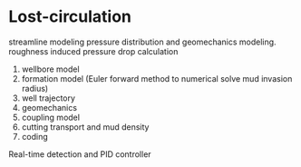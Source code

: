 # Lost-circulation
streamline modeling
pressure distribution and geomechanics modeling.
roughness induced pressure drop calculation


1. wellbore model
2. formation model   (Euler forward method to numerical solve mud invasion radius)
3. well trajectory
4. geomechanics
5. coupling model
6. cutting transport and mud density
7. coding

Real-time detection and PID controller
